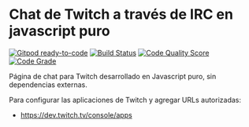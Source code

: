 # Chat de Twitch a través de IRC en javascript puro
[![Gitpod ready-to-code](https://img.shields.io/badge/Gitpod-ready--to--code-blue?logo=gitpod)](https://gitpod.io/#https://github.com/ojgarciab/twitch-chat)
[![Build Status](https://app.travis-ci.com/ojgarciab/twitch-chat.svg?branch=master)](https://app.travis-ci.com/ojgarciab/twitch-chat)
[![Code Quality Score](https://api.codiga.io/project/30672/score/svg)](https://app.codiga.io/public/project/30672/twitch-chat/dashboard)
[![Code Grade](https://api.codiga.io/project/30672/status/svg)](https://app.codiga.io/public/project/30672/twitch-chat/dashboard)

Página de chat para Twitch desarrollado en Javascript puro, sin dependencias externas.

Para configurar las aplicaciones de Twitch y agregar URLs autorizadas:
* https://dev.twitch.tv/console/apps
